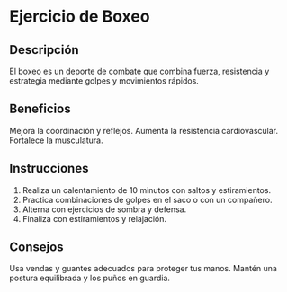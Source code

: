 # Ejercicio de Boxeo

## Descripción
El boxeo es un deporte de combate que combina fuerza, resistencia y estrategia mediante golpes y movimientos rápidos.

## Beneficios
Mejora la coordinación y reflejos.
Aumenta la resistencia cardiovascular.
Fortalece la musculatura.

## Instrucciones
1. Realiza un calentamiento de 10 minutos con saltos y estiramientos.
2. Practica combinaciones de golpes en el saco o con un compañero.
3. Alterna con ejercicios de sombra y defensa.
4. Finaliza con estiramientos y relajación.

## Consejos
Usa vendas y guantes adecuados para proteger tus manos.
Mantén una postura equilibrada y los puños en guardia.